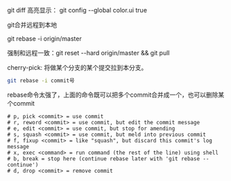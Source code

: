 git diff 高亮显示： git config --global color.ui true



git合并远程到本地

git rebase -i origin/master

强制和远程一致：git reset --hard origin/master && git pull



cherry-pick: 将做某个分支的某个提交拉到本分支。



```bash
git rebase -i commit号
```

rebase命令太强了，上面的命令既可以把多个commit合并成一个，也可以删除某个commit

```
# p, pick <commit> = use commit
# r, reword <commit> = use commit, but edit the commit message
# e, edit <commit> = use commit, but stop for amending
# s, squash <commit> = use commit, but meld into previous commit
# f, fixup <commit> = like "squash", but discard this commit's log message
# x, exec <command> = run command (the rest of the line) using shell
# b, break = stop here (continue rebase later with 'git rebase --continue')
# d, drop <commit> = remove commit
```

